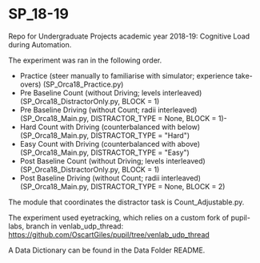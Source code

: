 # SP_18-19
Repo for Undergraduate Projects academic year 2018-19: Cognitive Load during Automation.

The experiment was ran in the following order.

- Practice (steer manually to familiarise with simulator; experience take-overs) (SP_Orca18_Practice.py)
- Pre Baseline Count (without Driving; levels interleaved) (SP_Orca18_DistractorOnly.py, BLOCK = 1)
- Pre Baseline Driving (without Count; radii interleaved) (SP_Orca18_Main.py, DISTRACTOR_TYPE = None, BLOCK = 1)-
- Hard Count with Driving (counterbalanced with below) (SP_Orca18_Main.py, DISTRACTOR_TYPE = "Hard")
- Easy Count with Driving (counterbalanced with above) (SP_Orca18_Main.py, DISTRACTOR_TYPE = "Easy")
- Post Baseline Count (without Driving; levels interleaved) (SP_Orca18_DistractorOnly.py, BLOCK = 1)
- Post Baseline Driving (without Count; radii interleaved) (SP_Orca18_Main.py, DISTRACTOR_TYPE = None, BLOCK = 2)

The module that coordinates the distractor task is Count_Adjustable.py.

The experiment used eyetracking, which relies on a custom fork of pupil-labs, branch in venlab_udp_thread:  https://github.com/OscartGiles/pupil/tree/venlab_udp_thread

A Data Dictionary can be found in the Data Folder README. 


